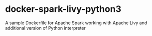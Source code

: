 # docker-spark-livy-python3
A sample Dockerfile for Apache Spark working with Apache Livy and additional version of Python interpreter
